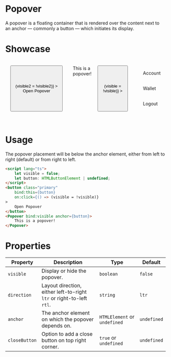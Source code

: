 <script lang="ts">
    import Popover from "$lib/components/Popover.svelte";
    import {IconMenu, IconAccount, IconExit, IconWallet, IconLightMode, IconDarkMode} from "$lib/icons";
    let visible = false;
    let button: HTMLButtonElement | undefined;
    let visible2 = false;
    let button2: HTMLButtonElement | undefined;
</script>

# Popover

A popover is a floating container that is rendered over the content
next to an anchor — commonly a button — which initiates its display.
<br />

# Showcase

<div id="display">
    <button 
        class="primary"
        bind:this={button2} 
        on:click={() => (visible2 = !visible2)}
    >
        Open Popover
    </button>
    <Popover bind:visible={visible2} anchor={button2}>
        This is a popover!
    </Popover>
    <button
        data-tid="account-menu"
        class="icon-only toggle"
        bind:this={button}
        on:click={() => (visible = !visible)}
    >  
        <IconMenu size={40}/>
    </button>
    <Popover bind:visible anchor={button} closeButton direction="rtl">
        <div class="account">
            <span class="account_icon">
                <IconAccount size={34} />
            </span>Account
        </div>
        <div class="account">
            <span class="account_icon">
                <IconWallet size={34}/>
            </span>Wallet
        </div>
        <div class="account">
            <span class="account_icon">
                <IconExit size={34}/>
            </span>Logout
        </div>
    </Popover>
</div>

<style>
    #display {
        padding: 1rem;
        display: flex;
    }
    .account {
        height: 3rem;
        display: flex;
        align-items: center;
    }
    .account:hover {
        cursor: pointer;
    }
    .account_icon {
        margin-right: 1rem;
    }
    .mode {
        display: flex;
        height: 2rem;
        padding: 1rem 0;
        align-items: center;
        justify-content: space-evenly;
        border-radius: 15px;
    }
    .mode:hover {
        cursor: pointer;
    }
    button {
        margin-right: 2rem;
    }
    .selected {
        background-color: grey;
    }
</style>
<br />

# Usage

The popover placement will be below the anchor element, either from left to right (default)
or from right to left.

```html
<script lang="ts">
    let visible = false;
    let button: HTMLButtonElement | undefined;
</script>
<button class="primary"
    bind:this={button}
    on:click={() => (visible = !visible)}
>
    Open Popover
</button>
<Popover bind:visible anchor={button}>
    This is a popover!
</Popover>
```

# Properties

| Property      | Description                                                          | Type                         | Default     |
| ------------- | -------------------------------------------------------------------- | ---------------------------- | ----------- |
| `visible`     | Display or hide the popover.                                         | `boolean`                    | `false`     |
| `direction`   | Layout direction, either left-to-right `ltr` or right-to-left `rtl`. | `string`                     | `ltr`       |
| `anchor`      | The anchor element on which the popover depends on.                  | `HTMLElement` or `undefined` | `undefined` |
| `closeButton` | Option to add a close button on top right corner.                    | `true` or `undefined`        | `undefined` |
